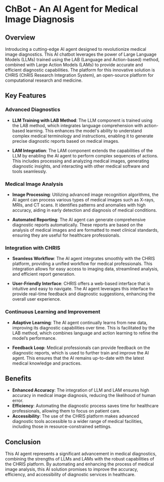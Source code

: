 # ChBot - An AI Agent for Medical Image Diagnosis

## Overview
Introducing a cutting-edge AI agent designed to revolutionize medical image diagnostics. This AI chatbot leverages the power of Large Language Models (LLMs) trained using the LAB (Language and Action-based) method, combined with Large Action Models (LAMs) to provide accurate and efficient diagnostic capabilities. The platform for this innovative solution is CHRIS (ChRIS Research Integration System), an open-source platform for computational research and medicine.

## Key Features

### Advanced Diagnostics
- **LLM Training with LAB Method**: The LLM component is trained using the LAB method, which integrates language comprehension with action-based learning. This enhances the model's ability to understand complex medical terminology and instructions, enabling it to generate precise diagnostic reports based on medical images.
  
- **LAM Integration**: The LAM component extends the capabilities of the LLM by enabling the AI agent to perform complex sequences of actions. This includes processing and analyzing medical images, generating diagnostic insights, and interacting with other medical software and tools seamlessly.

### Medical Image Analysis
- **Image Processing**: Utilizing advanced image recognition algorithms, the AI agent can process various types of medical images such as X-rays, MRIs, and CT scans. It identifies patterns and anomalies with high accuracy, aiding in early detection and diagnosis of medical conditions.
  
- **Automated Reporting**: The AI agent can generate comprehensive diagnostic reports automatically. These reports are based on the analysis of medical images and are formatted to meet clinical standards, ensuring they are useful for healthcare professionals.

### Integration with CHRIS
- **Seamless Workflow**: The AI agent integrates smoothly with the CHRIS platform, providing a unified workflow for medical professionals. This integration allows for easy access to imaging data, streamlined analysis, and efficient report generation.
  
- **User-Friendly Interface**: CHRIS offers a web-based interface that is intuitive and easy to navigate. The AI agent leverages this interface to provide real-time feedback and diagnostic suggestions, enhancing the overall user experience.

### Continuous Learning and Improvement
- **Adaptive Learning**: The AI agent continually learns from new data, improving its diagnostic capabilities over time. This is facilitated by the LAB method, which combines language and action learning to refine the model’s performance.
  
- **Feedback Loop**: Medical professionals can provide feedback on the diagnostic reports, which is used to further train and improve the AI agent. This ensures that the AI remains up-to-date with the latest medical knowledge and practices.

## Benefits

- **Enhanced Accuracy**: The integration of LLM and LAM ensures high accuracy in medical image diagnosis, reducing the likelihood of human error.
- **Efficiency**: Automating the diagnostic process saves time for healthcare professionals, allowing them to focus on patient care.
- **Accessibility**: The use of the CHRIS platform makes advanced diagnostic tools accessible to a wider range of medical facilities, including those in resource-constrained settings.

## Conclusion
This AI agent represents a significant advancement in medical diagnostics, combining the strengths of LLMs and LAMs with the robust capabilities of the CHRIS platform. By automating and enhancing the process of medical image analysis, this AI solution promises to improve the accuracy, efficiency, and accessibility of diagnostic services in healthcare.

